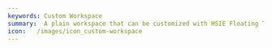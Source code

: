 ```yaml
---
keywords: Custom Workspace
summary:  A plain workspace that can be customized with HSIE Floating Tiles for your needs. 
icon:   /images/icon_custom-workspace
---
```

